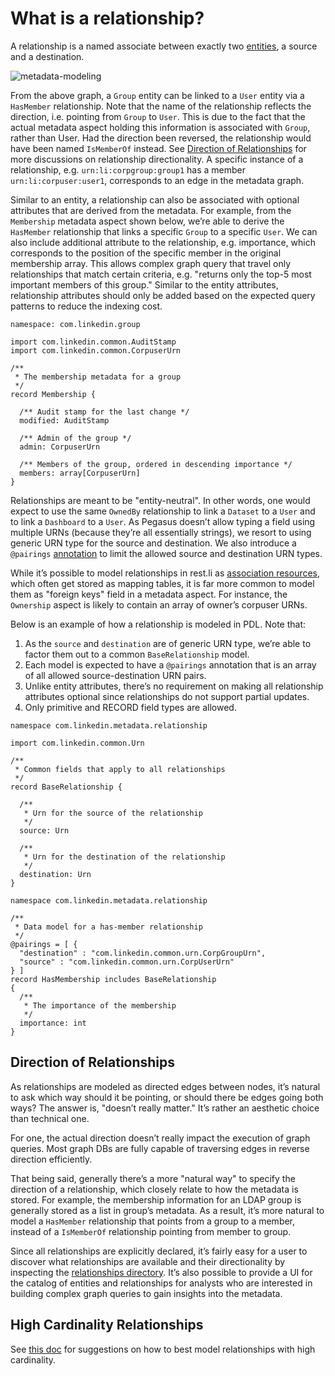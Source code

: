 # What is a relationship?

A relationship is a named associate between exactly two [entities](entity.md), a source and a destination.

![metadata-modeling](../imgs/metadata-modeling.png)

From the above graph, a `Group` entity can be linked to a `User` entity via a `HasMember` relationship. Note that the
name of the relationship reflects the direction, i.e. pointing from `Group` to `User`. This is due to the fact that the
actual metadata aspect holding this information is associated with `Group`, rather than User. Had the direction been
reversed, the relationship would have been named `IsMemberOf` instead. See
[Direction of Relationships](#direction-of-relationships) for more discussions on relationship directionality. A
specific instance of a relationship, e.g. `urn:li:corpgroup:group1` has a member `urn:li:corpuser:user1`, corresponds to
an edge in the metadata graph.

Similar to an entity, a relationship can also be associated with optional attributes that are derived from the metadata.
For example, from the `Membership` metadata aspect shown below, we’re able to derive the `HasMember` relationship that
links a specific `Group` to a specific `User`. We can also include additional attribute to the relationship, e.g.
importance, which corresponds to the position of the specific member in the original membership array. This allows
complex graph query that travel only relationships that match certain criteria, e.g. "returns only the top-5 most
important members of this group." Similar to the entity attributes, relationship attributes should only be added based
on the expected query patterns to reduce the indexing cost.

```
namespace: com.linkedin.group

import com.linkedin.common.AuditStamp
import com.linkedin.common.CorpuserUrn

/**
 * The membership metadata for a group
 */
record Membership {

  /** Audit stamp for the last change */
  modified: AuditStamp

  /** Admin of the group */
  admin: CorpuserUrn

  /** Members of the group, ordered in descending importance */
  members: array[CorpuserUrn]
}
```

Relationships are meant to be "entity-neutral". In other words, one would expect to use the same `OwnedBy` relationship
to link a `Dataset` to a `User` and to link a `Dashboard` to a `User`. As Pegasus doesn’t allow typing a field using
multiple URNs (because they’re all essentially strings), we resort to using generic URN type for the source and
destination. We also introduce a `@pairings`
[annotation](https://linkedin.github.io/rest.li/pdl_migration#shorthand-for-custom-properties) to limit the allowed
source and destination URN types.

While it’s possible to model relationships in rest.li as
[association resources](https://linkedin.github.io/rest.li/modeling/modeling#association), which often get stored as
mapping tables, it is far more common to model them as "foreign keys" field in a metadata aspect. For instance, the
`Ownership` aspect is likely to contain an array of owner’s corpuser URNs.

Below is an example of how a relationship is modeled in PDL. Note that:

1. As the `source` and `destination` are of generic URN type, we’re able to factor them out to a common
   `BaseRelationship` model.
2. Each model is expected to have a `@pairings` annotation that is an array of all allowed source-destination URN pairs.
3. Unlike entity attributes, there’s no requirement on making all relationship attributes optional since relationships
   do not support partial updates.
4. Only primitive and RECORD field types are allowed.

```
namespace com.linkedin.metadata.relationship

import com.linkedin.common.Urn

/**
 * Common fields that apply to all relationships
 */
record BaseRelationship {

  /**
   * Urn for the source of the relationship
   */
  source: Urn

  /**
   * Urn for the destination of the relationship
   */
  destination: Urn
}
```

```
namespace com.linkedin.metadata.relationship

/**
 * Data model for a has-member relationship
 */
@pairings = [ {
  "destination" : "com.linkedin.common.urn.CorpGroupUrn",
  "source" : "com.linkedin.common.urn.CorpUserUrn"
} ]
record HasMembership includes BaseRelationship
{
  /**
   * The importance of the membership
   */
  importance: int
}
```

## Direction of Relationships

As relationships are modeled as directed edges between nodes, it’s natural to ask which way should it be pointing, or
should there be edges going both ways? The answer is, "doesn’t really matter." It’s rather an aesthetic choice than
technical one.

For one, the actual direction doesn’t really impact the execution of graph queries. Most graph DBs are fully capable of
traversing edges in reverse direction efficiently.

That being said, generally there’s a more "natural way" to specify the direction of a relationship, which closely relate
to how the metadata is stored. For example, the membership information for an LDAP group is generally stored as a list
in group’s metadata. As a result, it’s more natural to model a `HasMember` relationship that points from a group to a
member, instead of a `IsMemberOf` relationship pointing from member to group.

Since all relationships are explicitly declared, it’s fairly easy for a user to discover what relationships are
available and their directionality by inspecting the
[relationships directory](../../metadata-models/src/main/pegasus/com/linkedin/metadata/relationship). It’s also possible
to provide a UI for the catalog of entities and relationships for analysts who are interested in building complex graph
queries to gain insights into the metadata.

## High Cardinality Relationships

See [this doc](../advanced/high-cardinality.md) for suggestions on how to best model relationships with high
cardinality.
